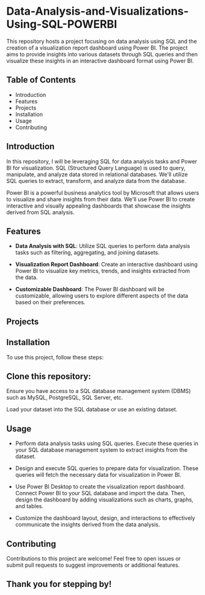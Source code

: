 # Data-Analysis-and-Visualizations-Using-SQL-POWERBI
This repository hosts a project focusing on data analysis using SQL and the creation of a visualization report dashboard using Power BI. The project aims to provide insights into various datasets through SQL queries and then visualize these insights in an interactive dashboard format using Power BI.

## Table of Contents
- Introduction
- Features
- Projects
- Installation
- Usage
- Contributing

## Introduction
In this repository, I will be leveraging SQL for data analysis tasks and Power BI for visualization. SQL (Structured Query Language) is used to query, manipulate, and analyze data stored in relational databases. We'll utilize SQL queries to extract, transform, and analyze data from the database.

Power BI is a powerful business analytics tool by Microsoft that allows users to visualize and share insights from their data. We'll use Power BI to create interactive and visually appealing dashboards that showcase the insights derived from SQL analysis.

## Features
- **Data Analysis with SQL**: Utilize SQL queries to perform data analysis tasks such as filtering, aggregating, and joining datasets.

- **Visualization Report Dashboard**: Create an interactive dashboard using Power BI to visualize key metrics, trends, and insights extracted from the data.

- **Customizable Dashboard**: The Power BI dashboard will be customizable, allowing users to explore different aspects of the data based on their preferences.

## Projects


## Installation
To use this project, follow these steps:


## Clone this repository:

Ensure you have access to a SQL database management system (DBMS) such as MySQL, PostgreSQL, SQL Server, etc.

Load your dataset into the SQL database or use an existing dataset.

## Usage
- Perform data analysis tasks using SQL queries. Execute these queries in your SQL database management system to extract insights from the dataset.

- Design and execute SQL queries to prepare data for visualization. These queries will fetch the necessary data for visualization in Power BI.

- Use Power BI Desktop to create the visualization report dashboard. Connect Power BI to your SQL database and import the data. Then, design the dashboard by adding visualizations such as charts, graphs, and tables.

- Customize the dashboard layout, design, and interactions to effectively communicate the insights derived from the data analysis.

## Contributing
Contributions to this project are welcome! Feel free to open issues or submit pull requests to suggest improvements or additional features.

## Thank you for stepping by!
